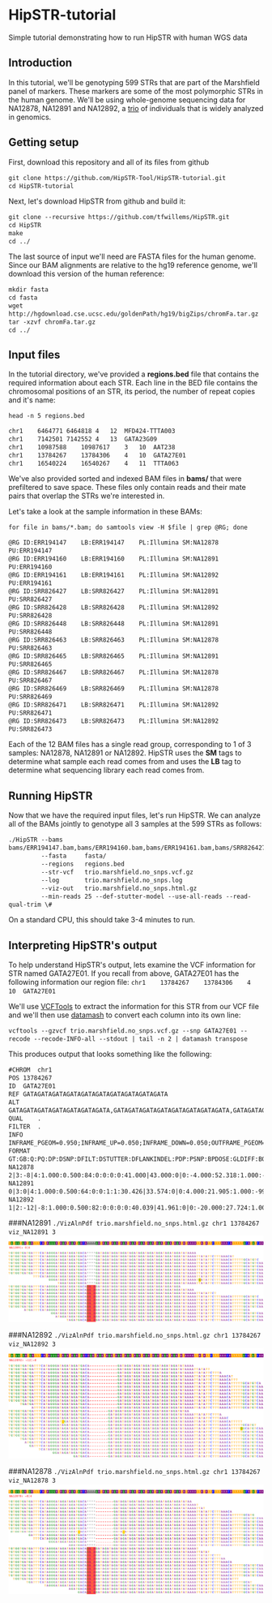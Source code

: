 # HipSTR-tutorial
Simple tutorial demonstrating how to run HipSTR with human WGS data

## Introduction
In this tutorial, we'll be genotyping 599 STRs that are part of the Marshfield panel of markers. These markers are some of the most polymorphic STRs in the human genome. We'll be using whole-genome sequencing data for NA12878, NA12891 and NA12892, a [trio](https://catalog.coriell.org/0/Sections/Collections/NIGMS/CEPHFamiliesDetail.aspx?PgId=441&fam=1463&) of individuals that is widely analyzed in genomics.

## Getting setup

First, download this repository and all of its files from github

    git clone https://github.com/HipSTR-Tool/HipSTR-tutorial.git
    cd HipSTR-tutorial

Next, let's download HipSTR from github and build it: 

    git clone --recursive https://github.com/tfwillems/HipSTR.git
    cd HipSTR
    make
    cd ../
    
The last source of input we'll need are FASTA files for the human genome.
Since our BAM alignments are relative to the hg19 reference genome, we'll
download this version of the human reference:

    mkdir fasta
    cd fasta
    wget http://hgdownload.cse.ucsc.edu/goldenPath/hg19/bigZips/chromFa.tar.gz
    tar -xzvf chromFa.tar.gz
    cd ../

## Input files
In the tutorial directory, we've provided a **regions.bed** file that contains the required information about each STR. Each line in the BED file contains the chromosomal positions of an STR, its period, the number of repeat copies and it's name:

    head -n 5 regions.bed
    
```
chr1	6464771	6464818	4	12	MFD424-TTTA003
chr1	7142501	7142552	4	13	GATA23G09
chr1	10987588	10987617	3	10	AAT238
chr1	13784267	13784306	4	10	GATA27E01
chr1	16540224	16540267	4	11	TTTA063
```

We've also provided sorted and indexed BAM files in **bams/** that were prefiltered to save space. These files only contain reads and their mate pairs that overlap the STRs we're interested in. 

Let's take a look at the sample information in these BAMs:

    for file in bams/*.bam; do samtools view -H $file | grep @RG; done

```
@RG	ID:ERR194147	LB:ERR194147	PL:Illumina	SM:NA12878	PU:ERR194147
@RG	ID:ERR194160	LB:ERR194160	PL:Illumina	SM:NA12891	PU:ERR194160
@RG	ID:ERR194161	LB:ERR194161	PL:Illumina	SM:NA12892	PU:ERR194161
@RG	ID:SRR826427	LB:SRR826427	PL:Illumina	SM:NA12891	PU:SRR826427
@RG	ID:SRR826428	LB:SRR826428	PL:Illumina	SM:NA12892	PU:SRR826428
@RG	ID:SRR826448	LB:SRR826448	PL:Illumina	SM:NA12891	PU:SRR826448
@RG	ID:SRR826463	LB:SRR826463	PL:Illumina	SM:NA12878	PU:SRR826463
@RG	ID:SRR826465	LB:SRR826465	PL:Illumina	SM:NA12891	PU:SRR826465
@RG	ID:SRR826467	LB:SRR826467	PL:Illumina	SM:NA12878	PU:SRR826467
@RG	ID:SRR826469	LB:SRR826469	PL:Illumina	SM:NA12878	PU:SRR826469
@RG	ID:SRR826471	LB:SRR826471	PL:Illumina	SM:NA12892	PU:SRR826471
@RG	ID:SRR826473	LB:SRR826473	PL:Illumina	SM:NA12892	PU:SRR826473
```
Each of the 12 BAM files has a single read group, corresponding to 1 of 3 samples: NA12878, NA12891 or NA12892. HipSTR uses the **SM** tags to determine what sample each read comes from and uses the **LB** tag to determine what sequencing library each read comes from.

## Running HipSTR
Now that we have the required input files, let's run HipSTR. We can analyze all of the BAMs jointly to genotype all 3 samples at the 599 STRs as follows:

```
./HipSTR --bams      bams/ERR194147.bam,bams/ERR194160.bam,bams/ERR194161.bam,bams/SRR826427.bam,bams/SRR826428.bam,bams/SRR826448.bam,bams/SRR826463.bam,bams/SRR826465.bam,bams/SRR826467.bam,bams/SRR826469.bam,bams/SRR826471.bam,bams/SRR826473.bam
         --fasta     fasta/
         --regions   regions.bed
         --str-vcf   trio.marshfield.no_snps.vcf.gz
         --log       trio.marshfield.no_snps.log
         --viz-out   trio.marshfield.no_snps.html.gz
         --min-reads 25 --def-stutter-model --use-all-reads --read-qual-trim \#
```
On a standard CPU, this should take 3-4 minutes to run. 


## Interpreting HipSTR's output
To help understand HipSTR's output, lets examine the VCF information for STR named GATA27E01. If you recall from above, GATA27E01 has the following information our region file: ```chr1	13784267	13784306	4	10	GATA27E01```

We'll use [VCFTools](https://vcftools.github.io/man_latest.html) to extract the information for this STR from our VCF file and we'll then use [datamash](https://www.gnu.org/software/datamash/) to convert each column into its own line:

    vcftools --gzvcf trio.marshfield.no_snps.vcf.gz --snp GATA27E01 --recode --recode-INFO-all --stdout | tail -n 2 | datamash transpose
This produces output that looks something like the following:
```
#CHROM	chr1
POS	13784267
ID	GATA27E01
REF	GATAGATAGATAGATAGATAGATAGATAGATAGATAGATA
ALT	GATAGATAGATAGATAGATAGATAGATA,GATAGATAGATAGATAGATAGATAGATAGATA,GATAGATAGATAGATAGATAGATAGATAGATAGATAGATAGATA
QUAL	.
FILTER	.
INFO	INFRAME_PGEOM=0.950;INFRAME_UP=0.050;INFRAME_DOWN=0.050;OUTFRAME_PGEOM=0.950;OUTFRAME_UP=0.010;OUTFRAME_DOWN=0.010;START=13784267;END=13784306;PERIOD=4;NSKIP=0;NFILT=0;BPDIFFS=-12,-8,4;DP=230;DSNP=0;DFILT=0;DSTUTTER=1;DFLANKINDEL=1;AN=6;REFAC=1;AC=1,2,2
FORMAT	GT:GB:Q:PQ:DP:DSNP:DFILT:DSTUTTER:DFLANKINDEL:PDP:PSNP:BPDOSE:GLDIFF:BQ:ALLREADS:MALLREADS
NA12878	2|3:-8|4:1.000:0.500:84:0:0:0:0:41.000|43.000:0|0:-4.000:52.318:1.000:-999|14;-8|31;4|39:-8|37;4|39
NA12891	0|3:0|4:1.000:0.500:64:0:0:1:1:30.426|33.574:0|0:4.000:21.905:1.000:-999|9;0|28;4|27:0|27;4|27;8|1
NA12892	1|2:-12|-8:1.000:0.500:82:0:0:0:0:40.039|41.961:0|0:-20.000:27.724:1.000:-999|9;-12|34;-8|39:-12|38;-8|41
```

###NA12891
`./VizAlnPdf trio.marshfield.no_snps.html.gz chr1 13784267 viz_NA12891 3`
![NA12891!](https://raw.githubusercontent.com/HipSTR-Tool/HipSTR-tutorial/master/viz_NA12891.png)

###NA12892
`./VizAlnPdf trio.marshfield.no_snps.html.gz chr1 13784267 viz_NA12892 3`
![NA12891!](https://raw.githubusercontent.com/HipSTR-Tool/HipSTR-tutorial/master/viz_NA12892.png)

###NA12878
`./VizAlnPdf trio.marshfield.no_snps.html.gz chr1 13784267 viz_NA12878 3`
![NA12891!](https://raw.githubusercontent.com/HipSTR-Tool/HipSTR-tutorial/master/viz_NA12878.png)
